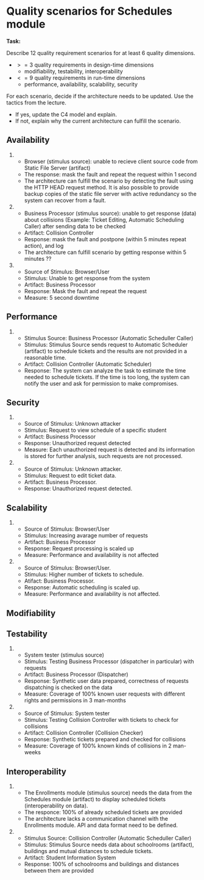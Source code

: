 # Quality scenarios for Schedules module

**Task:**

Describe 12 quality requirement scenarios for at least 6 quality dimensions.

- $>= 3$ quality requirements in design-time dimensions
  - modifiability, testability, interoperability
- $<= 9$ quality requirements in run-time dimensions
  - performance, availability, scalability, security

For each scenario, decide if the architecture needs to be updated. Use the tactics from the lecture.

- If yes, update the C4 model and explain.
- If not, explain why the current architecture can fulfill the scenario.

## Availability

1. - Browser (stimulus source): unable to recieve client source code from Static File Server (artifact)
   - The response: mask the fault and repeat the request within 1 second
   - The architecture can fulfill the scenario by detecting the fault using the HTTP HEAD request method. It is also possible to provide backup copies of the static file server with active redundancy so the system can recover from a fault.

2. - Business Processor (stimulus source): unable to get response (data) about collisions (Example: Ticket Editing, Automatic Scheduling Caller) after sending data to be checked
   - Artifact: Collision Controller
   - Response: mask the fault and postpone (within 5 minutes repeat action), and log
   - The architecture can fulfill scenario by getting response within 5 minutes ??

3. - Source of Stimulus: Browser/User
   - Stimulus: Unable to get response from the system
   - Artifact: Business Processor
   - Response: Mask the fault and repeat the request
   - Measure: 5 second downtime

## Performance

1. - Stimulus Source: Business Processor (Automatic Scheduller Caller)
   - Stimulus: Stimulus Source sends request to Automatic Scheduler (artifact) to schedule tickets and the results are not provided in a reasonable time.
   - Artifact: Collision Controller (Automatic Scheduler)
   - Response: The system can analyze the task to estimate the time needed to schedule tickets. If the time is too long, the system can notify the user and ask for permission to make compromises.

## Security

1. - Source of Stimulus: Unknown attacker
   - Stimulus: Request to view schedule of a specific student
   - Artifact: Business Processor
   - Response: Unauthorized request detected
   - Measure: Each unauthorized request is detected and its information is stored for further analysis, such requests are not processed.

2. - Source of Stimulus: Unknown attacker.
   - Stimulus: Request to edit ticket data.
   - Artifact: Business Processor.
   - Response: Unauthorized request detected.

## Scalability

1. - Source of Stimulus: Browser/User
   - Stimulus: Increasing avarage number of requests
   - Artifact: Business Processor
   - Response: Request processing is scaled up
   - Measure: Performance and availability is not affected
  
2. - Source of Stimulus: Browser/User.
   - Stimulus: Higher number of tickets to schedule.
   - Atifact: Business Processor.
   - Response: Automatic scheduling is scaled up.
   - Measure: Performance and availability is not affected.

## Modifiability

## Testability

1. - System tester (stimulus source)
   - Stimulus: Testing Business Processor (dispatcher in particular) with requests
   - Artifact: Business Processor (Dispatcher)
   - Response: Synthetic user data prepared, correctness of requests dispatching is checked on the data
   - Measure: Coverage of 100% known user requests with different rights and permissions in 3 man-months

2. - Source of Stimulus: System tester
   - Stimulus: Testing Collision Controller with tickets to check for collisions
   - Artifact: Collision Controller (Collision Checker)
   - Response: Synthetic tickets prepared and checked for collisions
   - Measure: Coverage of 100% known kinds of collisions in 2 man-weeks
  
## Interoperability

1. - The Enrollments module (stimulus source) needs the data from the Schedules module (artifact) to display scheduled tickets (interoperability on data).
   - The responce: 100% of already scheduled tickets are provided
   - The architecture lacks a communication channel with the Enrollments module. API and data format need to be defined.

2. - Stimulus Source: Collision Controller (Automatic Scheduller Caller)
   - Stimulus: Stimulus Source needs data about schoolrooms (artifact), buildings and mutual distances to schedule tickets.
   - Artifact: Student Information System
   - Response: 100% of schoolrooms and buildings and distances between them are provided
